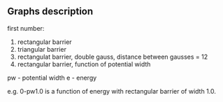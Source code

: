 ## Graphs description

first number:
1. rectangular barrier
1. triangular barrier
1. rectangulat barrier, double gauss, distance between gausses = 12
1. rectangular barrier, function of potential width

pw - potential width
e  - energy

e.g. 0-pw1.0 is a function of energy with rectangular barrier of width 1.0. 
